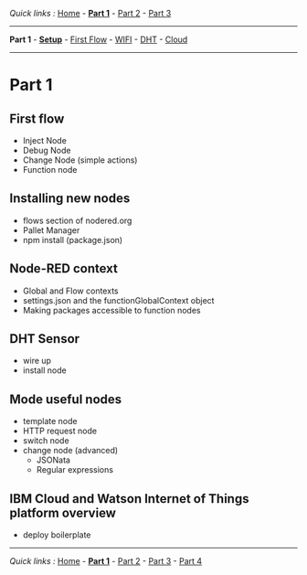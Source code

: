 *Quick links :*
[Home](/README.md) - [**Part 1**](/part1/README.md) - [Part 2](/part2/README.md) - [Part 3](/part3/README.md)
***
**Part 1** - [**Setup**](/part1/PREREQ.md) - [First Flow](/part1/FIRSTFLOW.md) - [WIFI](/part1/WIFI.md) - [DHT](/part1/DHT.md) - [Cloud](/part1/IOTCLOUD.md)
***

# Part 1

## First flow

- Inject Node
- Debug Node
- Change Node (simple actions)
- Function node

## Installing new nodes

- flows section of nodered.org
- Pallet Manager
- npm install (package.json)

## Node-RED context

- Global and Flow contexts
- settings.json and the functionGlobalContext object
- Making packages accessible to function nodes

## DHT Sensor

- wire up
- install node

## Mode useful nodes

- template node
- HTTP request node
- switch node
- change node (advanced)
  - JSONata
  - Regular expressions

## IBM Cloud and Watson Internet of Things platform overview

- deploy boilerplate

***
*Quick links :*
[Home](/README.md) - [**Part 1**](/part1/README.md) - [Part 2](/part2/README.md) - [Part 3](/part3/README.md) - [Part 4](/part4/README.md)
